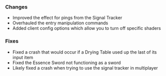 ### Changes
- Improved the effect for pings from the Signal Tracker
- Overhauled the entry manipulation commands
- Added client config options which allow you to turn off specific shaders

### Fixes
- Fixed a crash that would occur if a Drying Table used up the last of its input item
- Fixed the Essence Sword not functioning as a sword
- Likely fixed a crash when trying to use the signal tracker in multiplayer